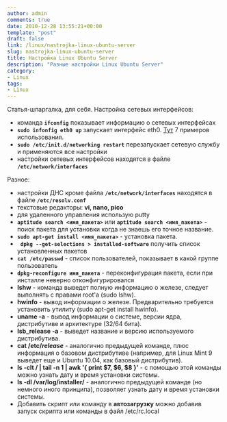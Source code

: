 ```yaml
---
author: admin
comments: true
date: 2010-12-28 13:55:21+00:00
template: "post"
draft: false
link: /linux/nastrojka-linux-ubuntu-server
slug: nastrojka-linux-ubuntu-server
title: Настройка Linux Ubuntu Server
description: "Разные настройки Linux Ubuntu Server"
category:
- Linux
tags:
- Linux
---
```


Статья-шпаргалка, для себя.
Настройка сетевых интерфейсов:
- команда **`ifconfig`** показывает информацию о сетевых интерфейсах
- **`sudo infonfig eth0 up`** запускает интерфейс eth0. [Тут](https://www.guruadmin.ru/page/ifconfig-7-examples-to-configure-network-interface) 7 примеров использования.
- **`sudo /etc/init.d/networking restart`** перезапускает сетевую службу и применяются все настройки
- настройки сетевых интерфейсов находятся в файле **`/etc/network/interfaces`**

Разное: 

- настройки ДНС кроме файла **`/etc/network/interfaces`** находятся в файле **`/etc/resolv.conf`**
- текстовые редакторы: **vi, nano, pico**
- для удаленного управления использую putty
- **`aptitude search <имя_пакета>`** или **`aptitude search <имя_пакета>`** - поиск пакета для установки когда не знаешь его точное название.
- **`sudo apt-get install <имя_пакета>`** - установка пакета.
- **` dpkg --get-selections > installed-software`** получить список установленных пакетов
- **`cat /etc/passwd`** - список пользователей, показывает в какой группе пользователь
- **`dpkg-reconfigure имя_пакета`** - переконфигурация пакета, если при инсталле неверно отконфигурировался
- **lshw** - команда выведет полную информацию о железе, следует выполнять с правами root'а (sudo lshw).
- **hwinfo** - вывод информации о железе. Предварительно требуется установить утилиту (sudo apt-get install hwinfo).
- **uname -a** - вывод информации о системе, версии ядра, дистрибутиве и архитектуре (32/64 бита).
- **lsb_release -a** - выведет название и версию используемого дистрибутива.
- **cat /etc/*release*** - аналогично предыдущей команде, плюс информация о базовом дистрибутиве (например, для Linux Mint 9 выведет еще и Ubuntu 10.04, как базовый дистрибутив).
- **ls -clt / | tail -n 1 | awk '{ print $7, $6, $8 }'** - с помощью этой команды можно узнать дату и время установки системы.
- **ls -dl /var/log/installer/** - аналогично предыдущей команде (но немного иного принципа), позволяет узнать дату и время установки системы.
- Добавить скрипт или команду в **автозагрузку** можно добавив запуск скрипта или команды в файл /etc/rc.local



